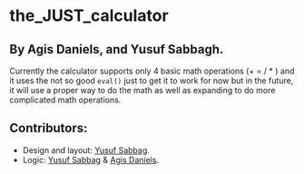 # the_JUST_calculator

## By Agis Daniels, and Yusuf Sabbagh.

Currently the calculator supports only 4 basic math operations (+ = / * ) and it uses the not so good `eval()` just to get it to work for now but in the future, it will use a proper way to do the math as well as expanding to do more complicated math operations.

## Contributors:
* Design and layout: [Yusuf Sabbag](https://www.github.com/Yuniac).
* Logic: [Yusuf Sabbag](https://www.github.com/Yuniac) & [Agis Daniels](https://github.com/projectPythonator).
